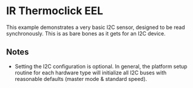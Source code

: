 # IR Thermoclick EEL
This example demonstrates a very basic I2C sensor, designed to be read synchronously. This is as bare bones as it gets for an I2C device.

## Notes
* Setting the I2C configuration is optional. In general, the platform setup routine for each hardware type will initialize all I2C buses with reasonable defaults (master mode & standard speed).
